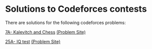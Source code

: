 # Solutions to Codeforces contests
There are solutions for the following codeforces problems:

[7A- Kalevitch and Chess](https://github.com/ziad-awad/competitive-programming/blob/main/codeforces/7A.CPP)   [(Problem Site)](https://codeforces.com/problemset/problem/7/A)

[25A- IQ test](https://github.com/ziad-awad/competitive-programming/blob/main/codeforces/25A.cpp)   [(Problem Site)](https://codeforces.com/problemset/problem/25/A)

